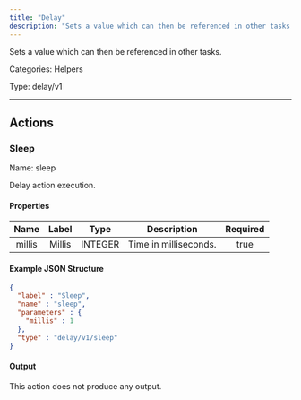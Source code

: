 ```yaml
---
title: "Delay"
description: "Sets a value which can then be referenced in other tasks."
---
```


Sets a value which can then be referenced in other tasks.


Categories: Helpers


Type: delay/v1

<hr />




## Actions


### Sleep
Name: sleep

Delay action execution.

#### Properties

|      Name       |      Label     |     Type     |     Description     | Required |
|:---------------:|:--------------:|:------------:|:-------------------:|:--------:|
| millis | Millis | INTEGER | Time in milliseconds. | true |

#### Example JSON Structure
```json
{
  "label" : "Sleep",
  "name" : "sleep",
  "parameters" : {
    "millis" : 1
  },
  "type" : "delay/v1/sleep"
}
```

#### Output

This action does not produce any output.






